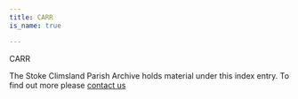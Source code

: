 ```yaml
---
title: CARR
is_name: true

---
```


CARR


The Stoke Climsland Parish Archive holds material under this index entry. To find out more please [contact us](/contact/)
